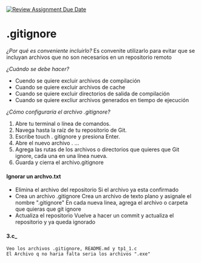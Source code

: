 [![Review Assignment Due Date](https://classroom.github.com/assets/deadline-readme-button-22041afd0340ce965d47ae6ef1cefeee28c7c493a6346c4f15d667ab976d596c.svg)](https://classroom.github.com/a/kl-E8VQf)

# .gitignore
_¿Por qué es conveniente incluirlo?_
    Es convenite utilizarlo para evitar que se incluyan archivos que no son necesarios en un repositorio remoto

_¿Cuándo se debe hacer?_
- Cuendo se quiere excluir archivos de compilación
- Cuando se quiere excluir archivos de cache
- Cuando se quiere excluir directorios de salida de compilación
- Cuando se quiere excliur archivos generados en tiempo de ejecución 

_¿Cómo configuraría el archivo .gitignore?_
1. Abre tu terminal o línea de comandos.
2. Navega hasta la raíz de tu repositorio de Git.
3. Escribe touch . gitignore y presiona Enter.
4. Abre el nuevo archivo . ...
5. Agrega las rutas de los archivos o directorios que quieres que Git ignore, cada una en una línea nueva.
6. Guarda y cierra el archivo.gitignore

#### Ignorar un archvo.txt
- Elimina el archivo del repositorio
    Si el archivo ya esta confirmado
- Crea un archivo .gitignore
    Crea un archivo de texto plano y asignale el nombre ".gitignore"
    En cada nueva linea, agrega el archivo o carpeta que quieras que git ignore
- Actualiza el repositorio
    Vuelve a hacer un commit y actualiza el repositorio y ya queda ignorado

#### 3.c_ 
    Veo los archivos .gitignore, README.md y tp1_1.c
    El Archivo q no haria falta seria los archivos ".exe"
